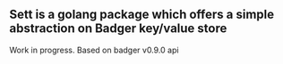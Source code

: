 ## Sett is a golang package which offers a simple abstraction on Badger key/value store

Work in progress. Based on badger v0.9.0 api